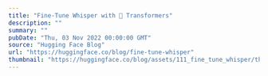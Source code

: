 ```yaml
---
title: "Fine-Tune Whisper with 🤗 Transformers"
description: ""
summary: ""
pubDate: "Thu, 03 Nov 2022 00:00:00 GMT"
source: "Hugging Face Blog"
url: "https://huggingface.co/blog/fine-tune-whisper"
thumbnail: "https://huggingface.co/blog/assets/111_fine_tune_whisper/thumbnail.jpg"
---
```



